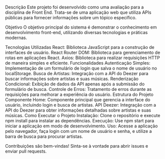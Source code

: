 Descrição
Este projeto foi desenvolvido como uma avaliação para a disciplina de Front End. Trata-se de uma aplicação web que utiliza APIs públicas para fornecer informações sobre um tópico específico.

Objetivo
O objetivo principal do sistema é demonstrar o conhecimento em desenvolvimento front-end, utilizando diversas tecnologias e práticas modernas.

Tecnologias Utilizadas
React: Biblioteca JavaScript para a construção de interfaces de usuário.
React Router DOM: Biblioteca para gerenciamento de rotas em aplicações React.
Axios: Biblioteca para realizar requisições HTTP de maneira simples e eficiente.
Funcionalidades
Autenticação Simples: Implementação de um formulário de login que salva o nome de usuário no localStorage.
Busca de Artistas: Integração com a API do Deezer para buscar informações sobre artistas e suas músicas.
Renderização Condicional: Exibição de dados da API apenas após a submissão do formulário de busca.
Controle de Erros: Tratamento de erros durante as requisições para melhorar a experiência do usuário.
Estrutura do Projeto
Componente Home: Componente principal que gerencia a interface do usuário, incluindo login e busca de artistas.
API Deezer: Integração com a API do Deezer para obter informações detalhadas sobre artistas e suas músicas.
Como Executar o Projeto
Instalação: Clone o repositório e execute npm install para instalar as dependências.
Execução: Use npm start para iniciar a aplicação em modo de desenvolvimento.
Uso: Acesse a aplicação pelo navegador, faça login com um nome de usuário e senha, e utilize a barra de busca para procurar artistas.

Contribuições são bem-vindas! Sinta-se à vontade para abrir issues e enviar pull requests.

